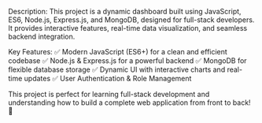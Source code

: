 Description:
This project is a dynamic dashboard built using JavaScript, ES6, Node.js, Express.js, and MongoDB, designed for full-stack developers. It provides interactive features, real-time data visualization, and seamless backend integration.

Key Features:
✅ Modern JavaScript (ES6+) for a clean and efficient codebase
✅ Node.js & Express.js for a powerful backend
✅ MongoDB for flexible database storage
✅ Dynamic UI with interactive charts and real-time updates
✅ User Authentication & Role Management

This project is perfect for learning full-stack development and understanding how to build a complete web application from front to back! 🚀